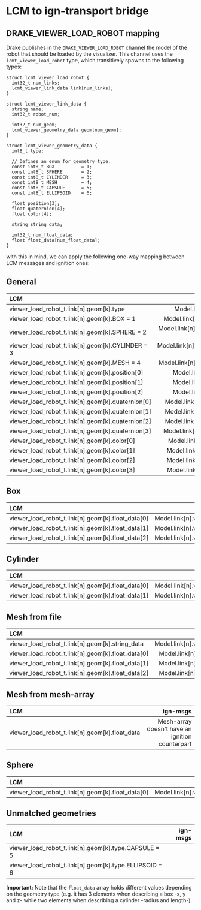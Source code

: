 # LCM to ign-transport bridge

## DRAKE_VIEWER_LOAD_ROBOT mapping

Drake publishes in the `DRAKE_VIEWER_LOAD_ROBOT` channel the model of the robot that should be loaded by the visualizer. This channel uses the `lcmt_viewer_load_robot` type, which transitively spawns to the following types:

``` 
struct lcmt_viewer_load_robot {
  int32_t num_links;
  lcmt_viewer_link_data link[num_links];
}

struct lcmt_viewer_link_data {
  string name;
  int32_t robot_num;

  int32_t num_geom;
  lcmt_viewer_geometry_data geom[num_geom];
}

struct lcmt_viewer_geometry_data {
  int8_t type;

  // Defines an enum for geometry type.
  const int8_t BOX          = 1;
  const int8_t SPHERE       = 2;
  const int8_t CYLINDER     = 3;
  const int8_t MESH         = 4;
  const int8_t CAPSULE      = 5;
  const int8_t ELLIPSOID    = 6;

  float position[3];
  float quaternion[4];
  float color[4];

  string string_data;

  int32_t num_float_data;
  float float_data[num_float_data];
}
```

with this in mind, we can apply the following one-way mapping between LCM messages and ignition ones:

## General

| LCM                                               | ign-msgs                                      |
|:--------------------------------------------------|----------------------------------------------:|
| viewer_load_robot_t.link[n].geom[k].type          | Model.link[n].visual[k].geometry.type         |
| viewer_load_robot_t.link[n].geom[k].BOX = 1       | Model.link[n].visual[k].geometry.BOX = 1      |
| viewer_load_robot_t.link[n].geom[k].SPHERE = 2    | Model.link[n].visual[k].geometry.SPHERE = 3   |
| viewer_load_robot_t.link[n].geom[k].CYLINDER = 3  | Model.link[n].visual[k].geometry.CYLINDER = 2 |
| viewer_load_robot_t.link[n].geom[k].MESH = 4      | Model.link[n].visual[k].geometry.MESH = 7     |
| viewer_load_robot_t.link[n].geom[k].position[0]   | Model.link[n].visual[k].pose.position.x       |
| viewer_load_robot_t.link[n].geom[k].position[1]   | Model.link[n].visual[k].pose.position.y       |
| viewer_load_robot_t.link[n].geom[k].position[2]   | Model.link[n].visual[k].pose.position.z       |
| viewer_load_robot_t.link[n].geom[k].quaternion[0] | Model.link[n].visual[k].pose.orientation.x    |
| viewer_load_robot_t.link[n].geom[k].quaternion[1] | Model.link[n].visual[k].pose.orientation.y    |
| viewer_load_robot_t.link[n].geom[k].quaternion[2] | Model.link[n].visual[k].pose.orientation.z    |
| viewer_load_robot_t.link[n].geom[k].quaternion[3] | Model.link[n].visual[k].pose.orientation.w    |
| viewer_load_robot_t.link[n].geom[k].color[0]      | Model.link[n].visual[k].material.diffuse.r    |
| viewer_load_robot_t.link[n].geom[k].color[1]      | Model.link[n].visual[k].material.diffuse.g    |
| viewer_load_robot_t.link[n].geom[k].color[2]      | Model.link[n].visual[k].material.diffuse.b    |
| viewer_load_robot_t.link[n].geom[k].color[3]      | Model.link[n].visual[k].material.diffuse.a    |

## Box

| LCM                                               | ign-msgs                                    |
|:--------------------------------------------------|--------------------------------------------:|
| viewer_load_robot_t.link[n].geom[k].float_data[0] | Model.link[n].visual[k].geometry.box.size.x |
| viewer_load_robot_t.link[n].geom[k].float_data[1] | Model.link[n].visual[k].geometry.box.size.y |
| viewer_load_robot_t.link[n].geom[k].float_data[2] | Model.link[n].visual[k].geometry.box.size.z |

## Cylinder

| LCM                                               | ign-msgs                                         |
|:--------------------------------------------------|-------------------------------------------------:|
| viewer_load_robot_t.link[n].geom[k].float_data[0] | Model.link[n].visual[k].geometry.cylinder.radius |
| viewer_load_robot_t.link[n].geom[k].float_data[1] | Model.link[n].visual[k].geometry.cylinder.length |

## Mesh from file

| LCM                                              | ign-msgs                                       |
|:-------------------------------------------------|-----------------------------------------------:|
| viewer_load_robot_t.link[n].geom[k].string_data  | Model.link[n].visual[k].geometry.mesh.filename |
| viewer_load_robot_t.link[n].geom[k].float_data[0]| Model.link[n].visual[k].geometry.mesh.scale.x  |
| viewer_load_robot_t.link[n].geom[k].float_data[1]| Model.link[n].visual[k].geometry.mesh.scale.y  |
| viewer_load_robot_t.link[n].geom[k].float_data[2]| Model.link[n].visual[k].geometry.mesh.scale.z  |

## Mesh from mesh-array

| LCM                                             | ign-msgs                                       |
|:------------------------------------------------|-----------------------------------------------:|
| viewer_load_robot_t.link[n].geom[k].float_data  | Mesh-array doesn't have an ignition counterpart|

## Sphere

| LCM                                               | ign-msgs                                       |
|:--------------------------------------------------|-----------------------------------------------:|
| viewer_load_robot_t.link[n].geom[k].float_data[0] | Model.link[n].visual[k].geometry.sphere.radius |

## Unmatched geometries

| LCM                                                    | ign-msgs                       |
|:-------------------------------------------------------|-------------------------------:|
| viewer_load_robot_t.link[n].geom[k].type.CAPSULE = 5   |                                |
| viewer_load_robot_t.link[n].geom[k].type.ELLIPSOID = 6 |                                |

**Important:** Note that the `float_data` array holds different values depending on the geometry type (e.g. it has 3 elements when describing a box -x, y and z- while two elements when describing a cylinder -radius and length-).
